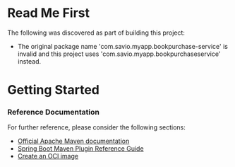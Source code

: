 # Read Me First
The following was discovered as part of building this project:

* The original package name 'com.savio.myapp.bookpurchase-service' is invalid and this project uses 'com.savio.myapp.bookpurchaseservice' instead.

# Getting Started

### Reference Documentation
For further reference, please consider the following sections:

* [Official Apache Maven documentation](https://maven.apache.org/guides/index.html)
* [Spring Boot Maven Plugin Reference Guide](https://docs.spring.io/spring-boot/docs/2.6.0/maven-plugin/reference/html/)
* [Create an OCI image](https://docs.spring.io/spring-boot/docs/2.6.0/maven-plugin/reference/html/#build-image)

